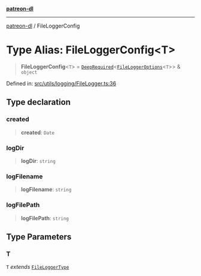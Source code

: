 [**patreon-dl**](../README.md)

***

[patreon-dl](../README.md) / FileLoggerConfig

# Type Alias: FileLoggerConfig\<T\>

> **FileLoggerConfig**\<`T`\> = [`DeepRequired`](DeepRequired.md)\<[`FileLoggerOptions`](FileLoggerOptions.md)\<`T`\>\> & `object`

Defined in: [src/utils/logging/FileLogger.ts:36](https://github.com/patrickkfkan/patreon-dl/blob/4add035452a0337eb07608bde52caecf1dcf43e7/src/utils/logging/FileLogger.ts#L36)

## Type declaration

### created

> **created**: `Date`

### logDir

> **logDir**: `string`

### logFilename

> **logFilename**: `string`

### logFilePath

> **logFilePath**: `string`

## Type Parameters

### T

`T` *extends* [`FileLoggerType`](../enumerations/FileLoggerType.md)
